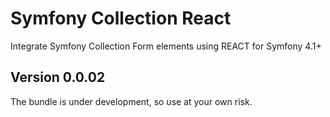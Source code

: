 # Symfony Collection React
Integrate Symfony Collection Form elements using REACT for Symfony 4.1+


Version 0.0.02
--------------

The bundle is under development, so use at your own risk.

